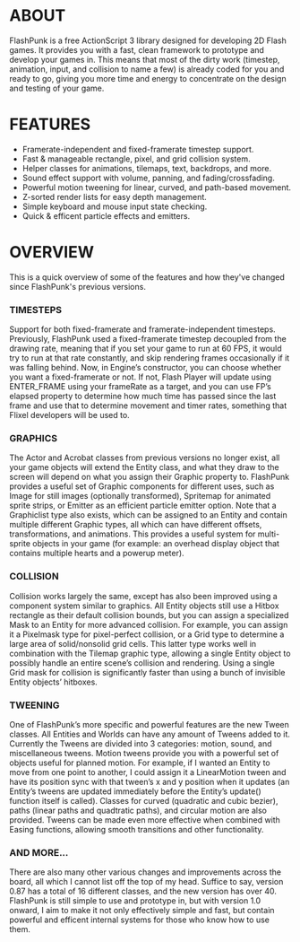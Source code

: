﻿ABOUT
=====

FlashPunk is a free ActionScript 3 library designed for developing 2D Flash games. It provides you with a fast, clean framework to prototype and develop your games in. This means that most of the dirty work (timestep, animation, input, and collision to name a few) is already coded for you and ready to go, giving you more time and energy to concentrate on the design and testing of your game.

FEATURES
========

* Framerate-independent and fixed-framerate timestep support.
* Fast & manageable rectangle, pixel, and grid collision system.
* Helper classes for animations, tilemaps, text, backdrops, and more.
* Sound effect support with volume, panning, and fading/crossfading.
* Powerful motion tweening for linear, curved, and path-based movement.
* Z-sorted render lists for easy depth management.
* Simple keyboard and mouse input state checking.
* Quick & efficent particle effects and emitters.

OVERVIEW
========

This is a quick overview of some of the features and how they've changed since FlashPunk's previous versions.

### TIMESTEPS
Support for both fixed-framerate and framerate-independent timesteps. Previously, FlashPunk used a fixed-framerate timestep decoupled from the drawing rate, meaning that if you set your game to run at 60 FPS, it would try to run at that rate constantly, and skip rendering frames occasionally if it was falling behind. Now, in Engine’s constructor, you can choose whether you want a fixed-framerate or not. If not, Flash Player will update using ENTER_FRAME using your frameRate as a target, and you can use FP’s elapsed property to determine how much time has passed since the last frame and use that to determine movement and timer rates, something that Flixel developers will be used to.

### GRAPHICS
The Actor and Acrobat classes from previous versions no longer exist, all your game objects will extend the Entity class, and what they draw to the screen will depend on what you assign their Graphic property to. FlashPunk provides a useful set of Graphic components for different uses, such as Image for still images (optionally transformed), Spritemap for animated sprite strips, or Emitter as an efficient particle emitter option.
Note that a Graphiclist type also exists, which can be assigned to an Entity and contain multiple different Graphic types, all which can have different offsets, transformations, and animations. This provides a useful system for multi-sprite objects in your game (for example: an overhead display object that contains multiple hearts and a powerup meter).

### COLLISION
Collision works largely the same, except has also been improved using a component system similar to graphics. All Entity objects still use a Hitbox rectangle as their default collision bounds, but you can assign a specialized Mask to an Entity for more advanced collision. For example, you can assign it a Pixelmask type for pixel-perfect collision, or a Grid type to determine a large area of solid/nonsolid grid cells. This latter type works well in combination with the Tilemap graphic type, allowing a single Entity object to possibly handle an entire scene’s collision and rendering. Using a single Grid mask for collision is significantly faster than using a bunch of invisible Entity objects’ hitboxes.

### TWEENING
One of FlashPunk’s more specific and powerful features are the new Tween classes. All Entities and Worlds can have any amount of Tweens added to it. Currently the Tweens are divided into 3 categories: motion, sound, and miscellaneous tweens. Motion tweens provide you with a powerful set of objects useful for planned motion. For example, if I wanted an Entity to move from one point to another, I could assign it a LinearMotion tween and have its position sync with that tween’s x and y position when it updates (an Entity’s tweens are updated immediately before the Entity’s update() function itself is called). Classes for curved (quadratic and cubic bezier), paths (linear paths and quadtratic paths), and circular motion are also provided. Tweens can be made even more effective when combined with Easing functions, allowing smooth transitions and other functionality.

### AND MORE...
There are also many other various changes and improvements across the board, all which I cannot list off the top of my head. Suffice to say, version 0.87 has a total of 16 different classes, and the new version has over 40. FlashPunk is still simple to use and prototype in, but with version 1.0 onward, I aim to make it not only effectively simple and fast, but contain powerful and efficent internal systems for those who know how to use them.